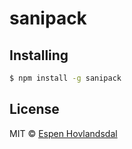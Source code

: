 # sanipack

## Installing

```bash
$ npm install -g sanipack
```

## License

MIT © [Espen Hovlandsdal](https://espen.codes/)
